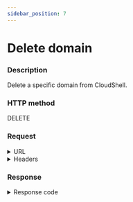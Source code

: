 ```yaml
---
sidebar_position: 7
---
```


# Delete domain

### Description

Delete a specific domain from CloudShell.

### HTTP method

DELETE

### Request

<details>
<summary>URL</summary>

```javascript
http://{Admin API IP}:{port#}/api/v1/domains/{id}
```
</details>

<details>
<summary>Headers</summary>


Example header format:

`Authorization: Basic <authorization token returned from the login method>`

`Content-Type: application/json`

| Parameter | Description/Comments |
| --- | --- |
| id | (string) Domain's id. |
</details>

### Response

<details>
<summary>Response code</summary>

```javascript
200 OK
```
</details>